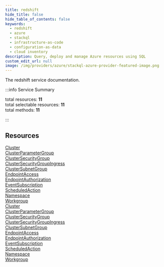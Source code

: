 ```yaml
---
title: redshift
hide_title: false
hide_table_of_contents: false
keywords:
  - redshift
  - azure
  - stackql
  - infrastructure-as-code
  - configuration-as-data
  - cloud inventory
description: Query, deploy and manage Azure resources using SQL
custom_edit_url: null
image: /img/providers/azure/stackql-azure-provider-featured-image.png
---
```


The redshift service documentation.

:::info Service Summary

<div class="row">
<div class="providerDocColumn">
<span>total resources:&nbsp;<b>11</b></span><br />
<span>total selectable resources:&nbsp;<b>11</b></span><br />
<span>total methods:&nbsp;<b>11</b></span><br />
</div>
</div>

:::

## Resources
<div class="row">
<div class="providerDocColumn">
<a href="/providers/azure/redshift/Cluster/">Cluster</a><br />
<a href="/providers/azure/redshift/ClusterParameterGroup/">ClusterParameterGroup</a><br />
<a href="/providers/azure/redshift/ClusterSecurityGroup/">ClusterSecurityGroup</a><br />
<a href="/providers/azure/redshift/ClusterSecurityGroupIngress/">ClusterSecurityGroupIngress</a><br />
<a href="/providers/azure/redshift/ClusterSubnetGroup/">ClusterSubnetGroup</a><br />
<a href="/providers/azure/redshift/EndpointAccess/">EndpointAccess</a><br />
<a href="/providers/azure/redshift/EndpointAuthorization/">EndpointAuthorization</a><br />
<a href="/providers/azure/redshift/EventSubscription/">EventSubscription</a><br />
<a href="/providers/azure/redshift/ScheduledAction/">ScheduledAction</a><br />
<a href="/providers/azure/redshift/Namespace/">Namespace</a><br />
<a href="/providers/azure/redshift/Workgroup/">Workgroup</a>
</div>
<div class="providerDocColumn">
<a href="/providers/azure/redshift/Cluster/">Cluster</a><br />
<a href="/providers/azure/redshift/ClusterParameterGroup/">ClusterParameterGroup</a><br />
<a href="/providers/azure/redshift/ClusterSecurityGroup/">ClusterSecurityGroup</a><br />
<a href="/providers/azure/redshift/ClusterSecurityGroupIngress/">ClusterSecurityGroupIngress</a><br />
<a href="/providers/azure/redshift/ClusterSubnetGroup/">ClusterSubnetGroup</a><br />
<a href="/providers/azure/redshift/EndpointAccess/">EndpointAccess</a><br />
<a href="/providers/azure/redshift/EndpointAuthorization/">EndpointAuthorization</a><br />
<a href="/providers/azure/redshift/EventSubscription/">EventSubscription</a><br />
<a href="/providers/azure/redshift/ScheduledAction/">ScheduledAction</a><br />
<a href="/providers/azure/redshift/Namespace/">Namespace</a><br />
<a href="/providers/azure/redshift/Workgroup/">Workgroup</a>
</div>
</div>